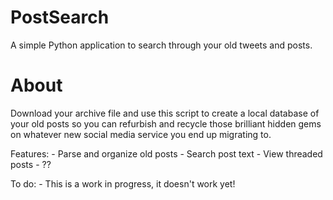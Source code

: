 # PostSearch
A simple Python application to search through your old tweets and posts.

# About

Download your archive file and use this script to create a local database
of your old posts so you can refurbish and recycle those brilliant hidden
gems on whatever new social media service you end up migrating to.

Features:
    - Parse and organize old posts
    - Search post text
    - View threaded posts
    - ??

To do:
    - This is a work in progress, it doesn't work yet!